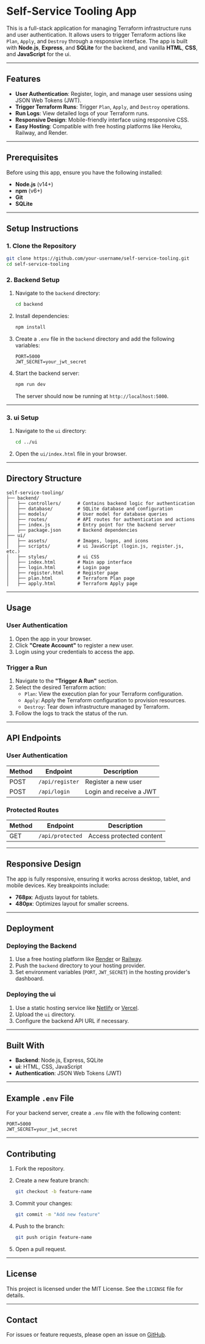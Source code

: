 # Self-Service Tooling App

This is a full-stack application for managing Terraform infrastructure runs and user authentication. It allows users to trigger Terraform actions like `Plan`, `Apply`, and `Destroy` through a responsive interface. The app is built with **Node.js**, **Express**, and **SQLite** for the backend, and vanilla **HTML**, **CSS**, and **JavaScript** for the ui.

---

## Features

- **User Authentication**: Register, login, and manage user sessions using JSON Web Tokens (JWT).
- **Trigger Terraform Runs**: Trigger `Plan`, `Apply`, and `Destroy` operations.
- **Run Logs**: View detailed logs of your Terraform runs.
- **Responsive Design**: Mobile-friendly interface using responsive CSS.
- **Easy Hosting**: Compatible with free hosting platforms like Heroku, Railway, and Render.

---

## Prerequisites

Before using this app, ensure you have the following installed:

- **Node.js** (v14+)
- **npm** (v6+)
- **Git**
- **SQLite**

---

## Setup Instructions

### 1. Clone the Repository

```bash
git clone https://github.com/your-username/self-service-tooling.git
cd self-service-tooling
```

### 2. Backend Setup

1. Navigate to the `backend` directory:

   ```bash
   cd backend
   ```

2. Install dependencies:

   ```bash
   npm install
   ```

3. Create a `.env` file in the `backend` directory and add the following variables:

   ```env
   PORT=5000
   JWT_SECRET=your_jwt_secret
   ```

4. Start the backend server:

   ```bash
   npm run dev
   ```

   The server should now be running at `http://localhost:5000`.

---

### 3. ui Setup

1. Navigate to the `ui` directory:

   ```bash
   cd ../ui
   ```

2. Open the `ui/index.html` file in your browser.

---

## Directory Structure

```plaintext
self-service-tooling/
├── backend/
│   ├── controllers/      # Contains backend logic for authentication
│   ├── database/         # SQLite database and configuration
│   ├── models/           # User model for database queries
│   ├── routes/           # API routes for authentication and actions
│   ├── index.js          # Entry point for the backend server
│   ├── package.json      # Backend dependencies
├── ui/
│   ├── assets/           # Images, logos, and icons
│   ├── scripts/          # ui JavaScript (login.js, register.js, etc.)
│   ├── styles/           # ui CSS
│   ├── index.html        # Main app interface
│   ├── login.html        # Login page
│   ├── register.html     # Register page
│   ├── plan.html         # Terraform Plan page
│   ├── apply.html        # Terraform Apply page
```

---

## Usage

### User Authentication

1. Open the app in your browser.
2. Click **"Create Account"** to register a new user.
3. Login using your credentials to access the app.

### Trigger a Run

1. Navigate to the **"Trigger A Run"** section.
2. Select the desired Terraform action:
   - `Plan`: View the execution plan for your Terraform configuration.
   - `Apply`: Apply the Terraform configuration to provision resources.
   - `Destroy`: Tear down infrastructure managed by Terraform.
3. Follow the logs to track the status of the run.

---

## API Endpoints

### User Authentication

| Method | Endpoint       | Description                |
|--------|----------------|----------------------------|
| POST   | `/api/register` | Register a new user        |
| POST   | `/api/login`    | Login and receive a JWT    |

### Protected Routes

| Method | Endpoint          | Description                |
|--------|-------------------|----------------------------|
| GET    | `/api/protected`  | Access protected content   |

---

## Responsive Design

The app is fully responsive, ensuring it works across desktop, tablet, and mobile devices. Key breakpoints include:

- **768px**: Adjusts layout for tablets.
- **480px**: Optimizes layout for smaller screens.

---

## Deployment

### Deploying the Backend

1. Use a free hosting platform like [Render](https://render.com) or [Railway](https://railway.app).
2. Push the `backend` directory to your hosting provider.
3. Set environment variables (`PORT`, `JWT_SECRET`) in the hosting provider's dashboard.

### Deploying the ui

1. Use a static hosting service like [Netlify](https://www.netlify.com) or [Vercel](https://vercel.com).
2. Upload the `ui` directory.
3. Configure the backend API URL if necessary.

---

## Built With

- **Backend**: Node.js, Express, SQLite
- **ui**: HTML, CSS, JavaScript
- **Authentication**: JSON Web Tokens (JWT)

---

## Example `.env` File

For your backend server, create a `.env` file with the following content:

```env
PORT=5000
JWT_SECRET=your_jwt_secret
```

---

## Contributing

1. Fork the repository.
2. Create a new feature branch:

   ```bash
   git checkout -b feature-name
   ```

3. Commit your changes:

   ```bash
   git commit -m "Add new feature"
   ```

4. Push to the branch:

   ```bash
   git push origin feature-name
   ```

5. Open a pull request.

---

## License

This project is licensed under the MIT License. See the `LICENSE` file for details.

---

## Contact

For issues or feature requests, please open an issue on [GitHub](https://github.com/labenagha/self-service-tooling).
